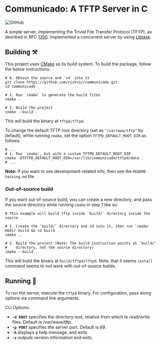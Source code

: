 # Communicado: A TFTP Server in C

![GitHub](https://img.shields.io/github/license/rishvic/communicado)

A simple server, implementing the Trivial File Transfer Protocol (TFTP), as
desribed in RFC [1350](https://datatracker.ietf.org/doc/html/rfc1350).
Implemented a concurrent server by using [Libtask](https://swtch.com/libtask/).

## Building ⚒️

This project uses [CMake](https://www.cmake.org/) as its build system. To build
the package, follow the below instructions:

```shell
# 0. Obtain the source and `cd` into it
git clone https://github.com/rishvic/communicado.git
cd communicado

# 1. Run `cmake` to generate the build files
cmake .

# 2. Build the project
cmake --build .
```

This will build the binary at `tftpd/tftpd`.

To change the default TFTP root directory (set as `"/var/www/tftp"` by default),
while running `cmake`, set the option `TFTPD_DEFAULT_ROOT_DIR` as follows:

```shell
# ...
# 1. Run `cmake`, but with a custom TFTPD_DEFAULT_ROOT_DIR
cmake -DTFTPD_DEFAULT_ROOT_DIR=/var/lib/communicado/tftpd/data .
# ...
```

**Note:** If you want to see development-related info, then see the
`README-hacking.md` file.

### Out-of-source build

If you want out-of-source build, you can create a new directory, and pass the
source directory while running `cmake` in step 1 like so:

```shell
# This example will build tftp inside `build/` directory inside the source

# 1. Create the `build/` directory and cd into it, then run `cmake`
mkdir build && cd build
cmake ..

# 2. Build the project (Note: The build instruction points at `build/`
#    directory, not the source directory)
cmake --build .
```

This will build the binary at `build/tftpd/tftpd`. Note, that it seems
`install` command seems to not work with out-of-source builds.

## Running 🏃

To run the server, execute the `tftpd` binary. For configuration, pass along
options via command line arguments.

CLI Options:

- **`-d ROOT`** specifies the directory root, relative from which to read/write
  files. Default is _/var/www/tftp_.
- **`-p PORT`** specifies the server port. Default is _69_.
- **`-h`** displays a help message, and exits.
- **`-v`** outputs version information and exits.
